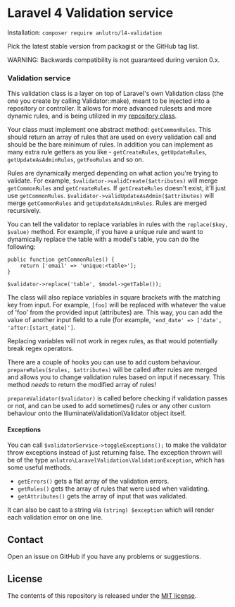# Laravel 4 Validation service
Installation: `composer require anlutro/l4-validation`

Pick the latest stable version from packagist or the GitHub tag list.

WARNING: Backwards compatibility is not guaranteed during version 0.x.

### Validation service
This validation class is a layer on top of Laravel's own Validation class (the one you create by calling Validator::make), meant to be injected into a repository or controller. It allows for more advanced rulesets and more dynamic rules, and is being utilized in my [repository class](https://github.com/anlutro/laravel-repository).

Your class must implement one abstract method: `getCommonRules`. This should return an array of rules that are used on every validation call and should be the bare minimum of rules. In addition you can implement as many extra rule getters as you like - `getCreateRules`, `getUpdateRules`, `getUpdateAsAdminRules`, `getFooRules` and so on.

Rules are dynamically merged depending on what action you're trying to validate. For example, `$validator->validCreate($attributes)` will merge `getCommonRules` and `getCreateRules`. If `getCreateRules` doesn't exist, it'll just use `getCommonRules`. `$validator->validUpdateAsAdmin($attributes)` will merge `getCommonRules` and `getUpdateAsAdminRules`. Rules are merged recursively.

You can tell the validator to replace variables in rules with the `replace($key, $value)` method. For example, if you have a unique rule and want to dynamically replace the table with a model's table, you can do the following:

	public function getCommonRules() {
		return ['email' => 'unique:<table>'];
	}

	$validator->replace('table', $model->getTable());

The class will also replace variables in square brackets with the matching key from input. For example, `[foo]` will be replaced with whatever the value of 'foo' from the provided input (attributes) are. This way, you can add the value of another input field to a rule (for example, `'end_date' => ['date', 'after:[start_date]']`.

Replacing variables will not work in regex rules, as that would potentially break regex operators.

There are a couple of hooks you can use to add custom behaviour. `prepareRules($rules, $attributes)` will be called after rules are merged and allows you to change validation rules based on input if necessary. This method *needs* to return the modified array of rules!

`prepareValidator($validator)` is called before checking if validation passes or not, and can be used to add sometimes() rules or any other custom behaviour onto the Illuminate\Validation\Validator object itself.

#### Exceptions
You can call `$validatorService->toggleExceptions();` to make the validator throw exceptions instead of just returning false. The exception thrown will be of the type `anlutro\LaravelValidation\ValidationException`, which has some useful methods.

- `getErrors()` gets a flat array of the validation errors.
- `getRules()` gets the array of rules that were used when validating.
- `getAttributes()` gets the array of input that was validated.

It can also be cast to a string via `(string) $exception` which will render each validation error on one line.

## Contact
Open an issue on GitHub if you have any problems or suggestions.

## License
The contents of this repository is released under the [MIT license](http://opensource.org/licenses/MIT).